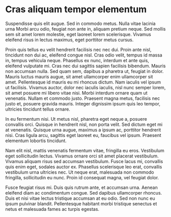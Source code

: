 Cras aliquam tempor elementum
=============================

Suspendisse quis elit augue. Sed in commodo metus. Nulla vitae lacinia urna
 Morbi arcu odio, feugiat non ante in, aliquam pretium neque. Sed mollis sem
sit amet lorem molestie, eget laoreet lorem scelerisque. Vivamus eleifend risus
in lectus maximus, eget porttitor metus cursus.

Proin quis tellus eu velit hendrerit facilisis nec nec dui. Proin ante nisl,
tincidunt non dui ac, eleifend congue nisl. Cras odio velit, tempus id massa
in, tempus vehicula neque. Phasellus ex nunc, interdum et ante quis, eleifend
vulputate mi. Cras nec dui sagittis sapien facilisis bibendum. Mauris non
accumsan nulla. Sed quam sem, dapibus a pharetra ut, feugiat in dolor. Mauris
luctus mauris augue, sit amet ullamcorper enim ullamcorper sit amet.
Pellentesque id mauris eu mi rhoncus dictum. Nam iaculis vel ipsum ut
facilisis. Vivamus auctor, dolor nec iaculis iaculis, nisl nunc semper lorem,
sit amet posuere mi libero vitae nisi. Morbi interdum ornare quam ut venenatis.
Nullam et commodo justo. Praesent magna metus, facilisis nec justo et, posuere
gravida mauris. Integer dignissim ipsum quis leo tempor, ultricies tincidunt
tellus ornare.

In eu fermentum nisi. Ut metus nisl, pharetra eget neque a, posuere convallis
orci. Quisque in hendrerit nisl, non porta velit. Sed dictum eget mi at
venenatis. Quisque urna augue, maximus a ipsum ac, porttitor hendrerit nisi.
Cras ligula arcu, sagittis eget laoreet eu, faucibus vel ipsum. Praesent
elementum lobortis tincidunt.

Nam elit nisl, mattis venenatis fermentum vitae, fringilla eu eros. Vestibulum
eget sollicitudin lectus. Vivamus ornare orci sit amet placerat vestibulum.
Vivamus aliquam risus sed accumsan vestibulum. Fusce lacus mi, convallis quis
enim eget, sodales auctor ex. Phasellus scelerisque leo erat, convallis
vestibulum urna ultricies nec. Ut neque erat, malesuada non commodo fringilla,
sollicitudin eu nunc. Proin id consequat magna, vel feugiat dolor.

Fusce feugiat risus mi. Duis quis rutrum ante, et accumsan urna. Aenean
eleifend diam ac condimentum congue. Sed dapibus ullamcorper rhoncus. Duis et
nisi vitae lectus tristique accumsan at eu odio. Sed non nunc eu ipsum pulvinar
blandit. Pellentesque habitant morbi tristique senectus et netus et malesuada
fames ac turpis egestas.
